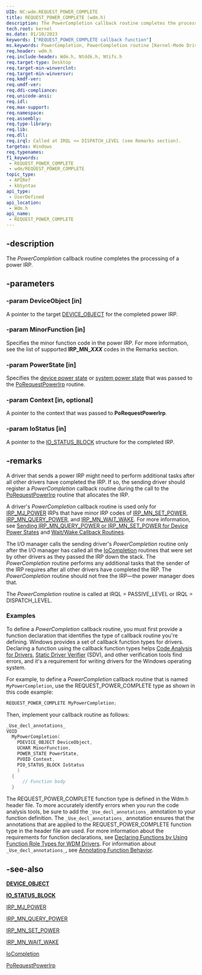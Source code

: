 ```yaml
---
UID: NC:wdm.REQUEST_POWER_COMPLETE
title: REQUEST_POWER_COMPLETE (wdm.h)
description: The PowerCompletion callback routine completes the processing of a power IRP.
tech.root: kernel
ms.date: 01/10/2023
keywords: ["REQUEST_POWER_COMPLETE callback function"]
ms.keywords: PowerCompletion, PowerCompletion routine [Kernel-Mode Driver Architecture], REQUEST_POWER_COMPLETE, kernel.powercompletion, wdm/PowerCompletion
req.header: wdm.h
req.include-header: Wdm.h, Ntddk.h, Ntifs.h
req.target-type: Desktop
req.target-min-winverclnt:
req.target-min-winversvr: 
req.kmdf-ver: 
req.umdf-ver: 
req.ddi-compliance: 
req.unicode-ansi: 
req.idl: 
req.max-support: 
req.namespace: 
req.assembly: 
req.type-library: 
req.lib: 
req.dll: 
req.irql: Called at IRQL <= DISPATCH_LEVEL (see Remarks section).
targetos: Windows
req.typenames: 
f1_keywords:
 - REQUEST_POWER_COMPLETE
 - wdm/REQUEST_POWER_COMPLETE
topic_type:
 - APIRef
 - kbSyntax
api_type:
 - UserDefined
api_location:
 - Wdm.h
api_name:
 - REQUEST_POWER_COMPLETE
---
```


## -description

The *PowerCompletion* callback routine completes the processing of a power IRP.

## -parameters

### -param DeviceObject [in]

A pointer to the target [DEVICE_OBJECT](/windows-hardware/drivers/ddi/wdm/ns-wdm-_device_object) for the completed power IRP.

### -param MinorFunction [in]

Specifies the minor function code in the power IRP. For more information, see the list of supported **IRP_MN_*XXX*** codes in the Remarks section.

### -param PowerState [in]

Specifies the [device power state](/windows-hardware/drivers/kernel/device-power-states) or [system power state](/windows-hardware/drivers/kernel/system-power-states) that was passed to the [PoRequestPowerIrp](/windows-hardware/drivers/ddi/wdm/nf-wdm-porequestpowerirp) routine.

### -param Context [in, optional]

A pointer to the context that was passed to **PoRequestPowerIrp**.

### -param IoStatus [in]

A pointer to the [IO_STATUS_BLOCK](/windows-hardware/drivers/ddi/wdm/ns-wdm-_io_status_block) structure for the completed IRP.

## -remarks

A driver that sends a power IRP might need to perform additional tasks after all other drivers have completed the IRP. If so, the sending driver should register a *PowerCompletion* callback routine during the call to the [PoRequestPowerIrp](/windows-hardware/drivers/ddi/wdm/nf-wdm-porequestpowerirp) routine that allocates the IRP.

A driver's *PowerCompletion* callback routine is used only for [IRP_MJ_POWER](/windows-hardware/drivers/kernel/irp-mj-power) IRPs that have minor IRP codes of [IRP_MN_SET_POWER](/windows-hardware/drivers/kernel/irp-mn-set-power), [IRP_MN_QUERY_POWER](/windows-hardware/drivers/kernel/irp-mn-query-power), and [IRP_MN_WAIT_WAKE](/windows-hardware/drivers/kernel/irp-mn-wait-wake). For more information, see [Sending IRP_MN_QUERY_POWER or IRP_MN_SET_POWER for Device Power States](/windows-hardware/drivers/kernel/sending-irp-mn-query-power-or-irp-mn-set-power-for-device-power-states) and [Wait/Wake Callback Routines](/windows-hardware/drivers/kernel/wait-wake-callback-routines).

The I/O manager calls the sending driver's *PowerCompletion* routine only after the I/O manager has called all the [IoCompletion](/windows-hardware/drivers/ddi/wdm/nc-wdm-io_completion_routine) routines that were set by other drivers as they passed the IRP down the stack. The *PowerCompletion* routine performs any additional tasks that the sender of the IRP requires after all other drivers have completed the IRP. The *PowerCompletion* routine should not free the IRP—the power manager does that.

The *PowerCompletion* routine is called at IRQL = PASSIVE_LEVEL or IRQL = DISPATCH_LEVEL.

### Examples

To define a *PowerCompletion* callback routine, you must first provide a function declaration that identifies the type of callback routine you're defining. Windows provides a set of callback function types for drivers. Declaring a function using the callback function types helps [Code Analysis for Drivers](/windows-hardware/drivers/devtest/code-analysis-for-drivers), [Static Driver Verifier](/windows-hardware/drivers/devtest/static-driver-verifier) (SDV), and other verification tools find errors, and it's a requirement for writing drivers for the Windows operating system.

For example, to define a *PowerCompletion* callback routine that is named `MyPowerCompletion`, use the REQUEST_POWER_COMPLETE type as shown in this code example:

```cpp
REQUEST_POWER_COMPLETE MyPowerCompletion;
```

Then, implement your callback routine as follows:

```cpp
_Use_decl_annotations_
VOID
  MyPowerCompletion(
    PDEVICE_OBJECT DeviceObject,
    UCHAR MinorFunction,
    POWER_STATE PowerState,
    PVOID Context,
    PIO_STATUS_BLOCK IoStatus
    )
  {
      // Function body
  }
```

The REQUEST_POWER_COMPLETE function type is defined in the Wdm.h header file. To more accurately identify errors when you run the code analysis tools, be sure to add the `_Use_decl_annotations_` annotation to your function definition. The `_Use_decl_annotations_` annotation ensures that the annotations that are applied to the REQUEST_POWER_COMPLETE function type in the header file are used. For more information about the requirements for function declarations, see [Declaring Functions by Using Function Role Types for WDM Drivers](/windows-hardware/drivers/devtest/declaring-functions-using-function-role-types-for-wdm-drivers). For information about `_Use_decl_annotations_`, see [Annotating Function Behavior](/visualstudio/code-quality/annotating-function-behavior).

## -see-also

[**DEVICE_OBJECT**](/windows-hardware/drivers/ddi/wdm/ns-wdm-_device_object)

[**IO_STATUS_BLOCK**](/windows-hardware/drivers/ddi/wdm/ns-wdm-_io_status_block)

[IRP_MJ_POWER](/windows-hardware/drivers/kernel/irp-mj-power)

[IRP_MN_QUERY_POWER](/windows-hardware/drivers/kernel/irp-mn-query-power)

[IRP_MN_SET_POWER](/windows-hardware/drivers/kernel/irp-mn-set-power)

[IRP_MN_WAIT_WAKE](/windows-hardware/drivers/kernel/irp-mn-wait-wake)

[IoCompletion](/windows-hardware/drivers/ddi/wdm/nc-wdm-io_completion_routine)

[PoRequestPowerIrp](/windows-hardware/drivers/ddi/wdm/nf-wdm-porequestpowerirp)
